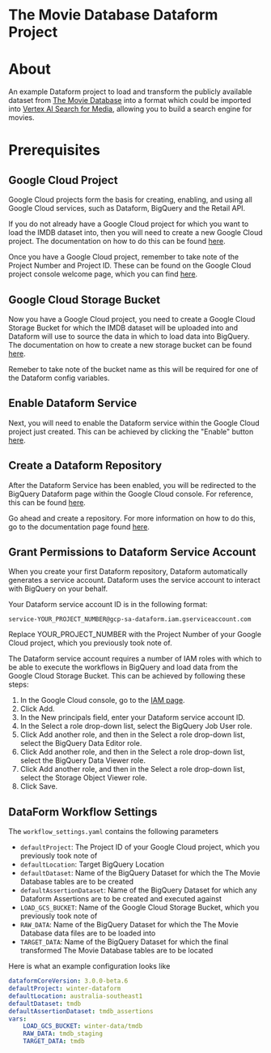 # **The Movie Database Dataform Project**

# About

An example Dataform project to load and transform the publicly available dataset from [The Movie Database](https://www.themoviedb.org/) into a format which could be imported into [Vertex AI Search for Media](https://cloud.google.com/generative-ai-app-builder/docs/try-media-search), allowing you to build a search engine for movies.

# Prerequisites

## Google Cloud Project

Google Cloud projects form the basis for creating, enabling, and using all Google Cloud services, such as Dataform, BigQuery and the Retail API.

If you do not already have a Google Cloud project for which you want to load the IMDB dataset into, then you will need to create a new Google Cloud project. The documentation on how to do this can be found [here](https://cloud.google.com/resource-manager/docs/creating-managing-projects#creating_a_project).

Once you have a Google Cloud project, remember to take note of the Project Number and Project ID. These can be found on the Google Cloud project console welcome page, which you can find [here](https://console.cloud.google.com/welcome).

## Google Cloud Storage Bucket

Now you have a Google Cloud project, you need to create a Google Cloud Storage Bucket for which the IMDB dataset will be uploaded into and Dataform will use to source the data in which to load data into BigQuery. The documentation on how to create a new storage bucket can be found [here](https://cloud.google.com/storage/docs/creating-buckets).

Remeber to take note of the bucket name as this will be required for one of the Dataform config variables.

## Enable Dataform Service

Next, you will need to enable the Dataform service within the Google Cloud project just created. This can be achieved by clicking the "Enable" button [here](https://console.cloud.google.com/marketplace/product/google/dataform.googleapis.com).

## Create a Dataform Repository

After the Dataform Service has been enabled, you will be redirected to the BigQuery Dataform page within the Google Cloud console. For reference, this can be found [here](https://console.cloud.google.com/bigquery/dataform).

Go ahead and create a repository. For more information on how to do this, go to the documentation page found [here](https://cloud.google.com/dataform/docs/create-repository).

## Grant Permissions to Dataform Service Account

When you create your first Dataform repository, Dataform automatically generates a service account. Dataform uses the service account to interact with BigQuery on your behalf.

Your Dataform service account ID is in the following format:

```
service-YOUR_PROJECT_NUMBER@gcp-sa-dataform.iam.gserviceaccount.com
```

Replace YOUR_PROJECT_NUMBER with the Project Number of your Google Cloud project, which you previously took note of.

The Dataform service account requires a number of IAM roles with which to be able to execute the workflows in BigQuery and load data from the Google Cloud Storage Bucket. This can be achieved by following these steps:

1. In the Google Cloud console, go to the [IAM page](https://console.cloud.google.com/iam-admin).
2. Click Add.
3. In the New principals field, enter your Dataform service account ID.
4. In the Select a role drop-down list, select the BigQuery Job User role.
5. Click Add another role, and then in the Select a role drop-down list, select the BigQuery Data Editor role.
6. Click Add another role, and then in the Select a role drop-down list, select the BigQuery Data Viewer role.
7. Click Add another role, and then in the Select a role drop-down list, select the Storage Object Viewer role.
8. Click Save.

## DataForm Workflow Settings

The `workflow_settings.yaml` contains the following parameters

-   `defaultProject`: The Project ID of your Google Cloud project, which you previously took note of
-   `defaultLocation`: Target BigQuery Location
-   `defaultDataset`: Name of the BigQuery Dataset for which the The Movie Database tables are to be created
-   `defaultAssertionDataset`: Name of the BigQuery Dataset for which any Dataform Assertions are to be created and executed against
-   `LOAD_GCS_BUCKET`: Name of the Google Cloud Storage Bucket, which you previously took note of
-   `RAW_DATA`: Name of the BigQuery Dataset for which the The Movie Database data files are to be loaded into
-   `TARGET_DATA`: Name of the BigQuery Dataset for which the final transformed The Movie Database tables are to be located

Here is what an example configuration looks like

```yaml
dataformCoreVersion: 3.0.0-beta.6
defaultProject: winter-dataform
defaultLocation: australia-southeast1
defaultDataset: tmdb
defaultAssertionDataset: tmdb_assertions
vars:
    LOAD_GCS_BUCKET: winter-data/tmdb
    RAW_DATA: tmdb_staging
    TARGET_DATA: tmdb
```

